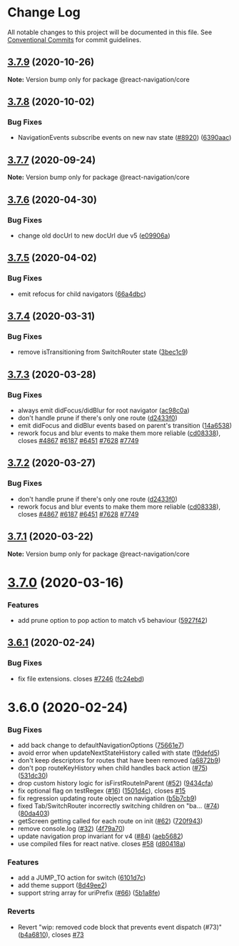 # Change Log

All notable changes to this project will be documented in this file.
See [Conventional Commits](https://conventionalcommits.org) for commit guidelines.

## [3.7.9](https://github.com/react-navigation/react-navigation-core/compare/@react-navigation/core@3.7.8...@react-navigation/core@3.7.9) (2020-10-26)

**Note:** Version bump only for package @react-navigation/core





## [3.7.8](https://github.com/react-navigation/react-navigation-core/compare/@react-navigation/core@3.7.7...@react-navigation/core@3.7.8) (2020-10-02)


### Bug Fixes

* NavigationEvents subscribe events on new nav state ([#8920](https://github.com/react-navigation/react-navigation-core/issues/8920)) ([6390aac](https://github.com/react-navigation/react-navigation-core/commit/6390aacd07fd647d925dfec842a766c8aad5272f))





## [3.7.7](https://github.com/react-navigation/react-navigation-core/compare/@react-navigation/core@3.7.6...@react-navigation/core@3.7.7) (2020-09-24)

**Note:** Version bump only for package @react-navigation/core





## [3.7.6](https://github.com/react-navigation/react-navigation-core/compare/@react-navigation/core@3.7.5...@react-navigation/core@3.7.6) (2020-04-30)


### Bug Fixes

* change old docUrl to new docUrl due v5 ([e09906a](https://github.com/react-navigation/react-navigation-core/commit/e09906a4235a0fca09140923ebe7af34b50b491a))





## [3.7.5](https://github.com/react-navigation/react-navigation-core/compare/@react-navigation/core@3.7.4...@react-navigation/core@3.7.5) (2020-04-02)


### Bug Fixes

* emit refocus for child navigators ([66a4dbc](https://github.com/react-navigation/react-navigation-core/commit/66a4dbccd8e7b3cda51a1d9c7e9397dfc58d6b9e))





## [3.7.4](https://github.com/react-navigation/react-navigation-core/compare/@react-navigation/core@3.7.3...@react-navigation/core@3.7.4) (2020-03-31)


### Bug Fixes

* remove isTransitioning from SwitchRouter state ([3bec1c9](https://github.com/react-navigation/react-navigation-core/commit/3bec1c964a49136c0ead8e8ba8a8c66c556bbcba))





## [3.7.3](https://github.com/react-navigation/react-navigation-core/compare/@react-navigation/core@3.7.1...@react-navigation/core@3.7.3) (2020-03-28)


### Bug Fixes

* always emit didFocus/didBlur for root navigator ([ac98c0a](https://github.com/react-navigation/react-navigation-core/commit/ac98c0a668fe21200d0c6f62ae3043f92cc5aa7e))
* don't handle prune if there's only one route ([d2433f0](https://github.com/react-navigation/react-navigation-core/commit/d2433f0ab8f9791df8169de4ddfdeed9bc699e3e))
* emit didFocus and didBlur events based on parent's transition ([14a6538](https://github.com/react-navigation/react-navigation-core/commit/14a6538cc8e12c50d5d10722d75c9395a0a281ec))
* rework focus and blur events to make them more reliable ([cd08338](https://github.com/react-navigation/react-navigation-core/commit/cd083381866506a192f1ec842ac169f2b4277ca5)), closes [#4867](https://github.com/react-navigation/react-navigation-core/issues/4867) [#6187](https://github.com/react-navigation/react-navigation-core/issues/6187) [#6451](https://github.com/react-navigation/react-navigation-core/issues/6451) [#7628](https://github.com/react-navigation/react-navigation-core/issues/7628) [#7749](https://github.com/react-navigation/react-navigation-core/issues/7749)





## [3.7.2](https://github.com/react-navigation/react-navigation-core/compare/@react-navigation/core@3.7.1...@react-navigation/core@3.7.2) (2020-03-27)


### Bug Fixes

* don't handle prune if there's only one route ([d2433f0](https://github.com/react-navigation/react-navigation-core/commit/d2433f0ab8f9791df8169de4ddfdeed9bc699e3e))
* rework focus and blur events to make them more reliable ([cd08338](https://github.com/react-navigation/react-navigation-core/commit/cd083381866506a192f1ec842ac169f2b4277ca5)), closes [#4867](https://github.com/react-navigation/react-navigation-core/issues/4867) [#6187](https://github.com/react-navigation/react-navigation-core/issues/6187) [#6451](https://github.com/react-navigation/react-navigation-core/issues/6451) [#7628](https://github.com/react-navigation/react-navigation-core/issues/7628) [#7749](https://github.com/react-navigation/react-navigation-core/issues/7749)





## [3.7.1](https://github.com/react-navigation/react-navigation-core/compare/@react-navigation/core@3.7.0...@react-navigation/core@3.7.1) (2020-03-22)

**Note:** Version bump only for package @react-navigation/core





# [3.7.0](https://github.com/react-navigation/react-navigation-core/compare/@react-navigation/core@3.6.1...@react-navigation/core@3.7.0) (2020-03-16)


### Features

* add prune option to pop action to match v5 behaviour ([5927f42](https://github.com/react-navigation/react-navigation-core/commit/5927f4287f5e1ab106537865523daa1c03b14b47))





## [3.6.1](https://github.com/react-navigation/react-navigation-core/compare/@react-navigation/core@3.6.0...@react-navigation/core@3.6.1) (2020-02-24)


### Bug Fixes

* fix file extensions. closes [#7246](https://github.com/react-navigation/react-navigation-core/issues/7246) ([fc24ebd](https://github.com/react-navigation/react-navigation-core/commit/fc24ebd16c1010be4caaf3ead705909f283532f4))





# 3.6.0 (2020-02-24)


### Bug Fixes

* add back change to defaultNavigationOptions ([75661e7](https://github.com/react-navigation/react-navigation-core/commit/75661e761595aa01c61820784bc40324c60344ed))
* avoid error when updateNextStateHistory called with state ([f9defd5](https://github.com/react-navigation/react-navigation-core/commit/f9defd5afb171870aa015fd9c40e91adfa8ffe3b))
* don't keep descriptors for routes that have been removed ([a6872b9](https://github.com/react-navigation/react-navigation-core/commit/a6872b900af3687ab7775e639cc06eb38d65ebbb))
* don't pop routeKeyHistory when child handles back action ([#75](https://github.com/react-navigation/react-navigation-core/issues/75)) ([531dc30](https://github.com/react-navigation/react-navigation-core/commit/531dc30530d133fe37086e9ef8804da8cf1db0ae))
* drop custom history logic for isFirstRouteInParent ([#52](https://github.com/react-navigation/react-navigation-core/issues/52)) ([9434cfa](https://github.com/react-navigation/react-navigation-core/commit/9434cfa41835e7f709b505e846ee46cab7330a84))
* fix optional flag on testRegex ([#16](https://github.com/react-navigation/react-navigation-core/issues/16)) ([1501d4c](https://github.com/react-navigation/react-navigation-core/commit/1501d4cd85d04ac6187a58cc39a9aee8c97ce1ab)), closes [#15](https://github.com/react-navigation/react-navigation-core/issues/15)
* fix regression updating route object on navigation ([b5b7cb9](https://github.com/react-navigation/react-navigation-core/commit/b5b7cb91b2619faa64cb4955b5785e55fcb23af0))
* fixed Tab/SwitchRouter incorrectly switching children on "ba… ([#74](https://github.com/react-navigation/react-navigation-core/issues/74)) ([80da403](https://github.com/react-navigation/react-navigation-core/commit/80da403c61ec83deb306ce8482b8e74610a8c77f))
* getScreen getting called for each route on init ([#62](https://github.com/react-navigation/react-navigation-core/issues/62)) ([720f943](https://github.com/react-navigation/react-navigation-core/commit/720f943fcf04f841897f16bea680ec9f427a35e1))
* remove console.log ([#32](https://github.com/react-navigation/react-navigation-core/issues/32)) ([4f79a70](https://github.com/react-navigation/react-navigation-core/commit/4f79a705e585c15eec4fa39dc664e6333bb2ca19))
* update navigation prop invariant for v4 ([#84](https://github.com/react-navigation/react-navigation-core/issues/84)) ([aeb5682](https://github.com/react-navigation/react-navigation-core/commit/aeb5682693798d1eeee12e372e4a33177099c06e))
* use compiled files for react native. closes [#58](https://github.com/react-navigation/react-navigation-core/issues/58) ([d80418a](https://github.com/react-navigation/react-navigation-core/commit/d80418a2ec7532b4d3f000c3e67a96f7d8c27282))


### Features

* add a JUMP_TO action for switch ([6101d7c](https://github.com/react-navigation/react-navigation-core/commit/6101d7c1810366555a077a59f8bd375ff7dd7134))
* add theme support ([8d49ee2](https://github.com/react-navigation/react-navigation-core/commit/8d49ee27717ad8c7fb56c14fa0acbad2ae16e981))
* support string array for uriPrefix ([#66](https://github.com/react-navigation/react-navigation-core/issues/66)) ([5b1a8fe](https://github.com/react-navigation/react-navigation-core/commit/5b1a8fed6056a2487311820b325af5f0c9bdadb1))


### Reverts

* Revert "wip: removed code block that prevents event dispatch (#73)" ([b4a6810](https://github.com/react-navigation/react-navigation-core/commit/b4a6810235e302bcf05b62a0f01c30b29d06d96e)), closes [#73](https://github.com/react-navigation/react-navigation-core/issues/73)
